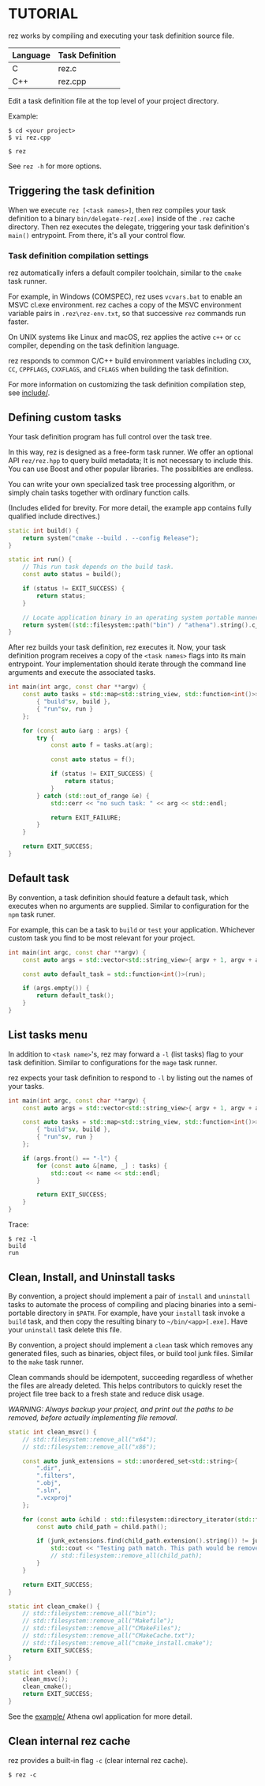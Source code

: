 # TUTORIAL

rez works by compiling and executing your task definition source file.

| Language | Task Definition |
| -------- | --------------- |
| C        | rez.c           |
| C++      | rez.cpp         |

Edit a task definition file at the top level of your project directory.

Example:

```console
$ cd <your project>
$ vi rez.cpp

$ rez
```

See `rez -h` for more options.

## Triggering the task definition

When we execute `rez [<task names>]`, then rez compiles your task definition to a binary `bin/delegate-rez[.exe]` inside of the `.rez` cache directory. Then rez executes the delegate, triggering your task definition's `main()` entrypoint. From there, it's all your control flow.

### Task definition compilation settings

rez automatically infers a default compiler toolchain, similar to the `cmake` task runner.

For example, in Windows (COMSPEC), rez uses `vcvars.bat` to enable an MSVC cl.exe environment. rez caches a copy of the MSVC environment variable pairs in `.rez\rez-env.txt`, so that successive `rez` commands run faster.

On UNIX systems like Linux and macOS, rez applies the active `c++` or `cc` compiler, depending on the task definition language.

rez responds to common C/C++ build environment variables including `CXX`, `CC`, `CPPFLAGS`, `CXXFLAGS`, and `CFLAGS` when building the task definition.

For more information on customizing the task definition compilation step, see [include/](include).

## Defining custom tasks

Your task definition program has full control over the task tree.

In this way, rez is designed as a free-form task runner. We offer an optional API `rez/rez.hpp` to query build metadata; It is not necessary to include this. You can use Boost and other popular libraries. The possiblities are endless.

You can write your own specialized task tree processing algorithm, or simply chain tasks together with ordinary function calls.

(Includes elided for brevity. For more detail, the example app contains fully qualified include directives.)

```c++
static int build() {
    return system("cmake --build . --config Release");
}

static int run() {
    // This run task depends on the build task.
    const auto status = build();

    if (status != EXIT_SUCCESS) {
        return status;
    }

    // Locate application binary in an operating system portable manner.
    return system((std::filesystem::path("bin") / "athena").string().c_str());
}
```

After rez builds your task definition, rez executes it. Now, your task definition program receives a copy of the `<task names>` flags into its main entrypoint. Your implementation should iterate through the command line arguments and execute the associated tasks.

```c++
int main(int argc, const char **argv) {
    const auto tasks = std::map<std::string_view, std::function<int()>>{
        { "build"sv, build },
        { "run"sv, run }
    };

    for (const auto &arg : args) {
        try {
            const auto f = tasks.at(arg);

            const auto status = f();

            if (status != EXIT_SUCCESS) {
                return status;
            }
        } catch (std::out_of_range &e) {
            std::cerr << "no such task: " << arg << std::endl;

            return EXIT_FAILURE;
        }
    }

    return EXIT_SUCCESS;
}
```

## Default task

By convention, a task definition should feature a default task, which executes when no arguments are supplied. Similar to configuration for the `npm` task runer.

For example, this can be a task to `build` or `test` your application. Whichever custom task you find to be most relevant for your project.

```c++
int main(int argc, const char **argv) {
    const auto args = std::vector<std::string_view>{ argv + 1, argv + argc };

    const auto default_task = std::function<int()>(run);

    if (args.empty()) {
        return default_task();
    }
}
```

## List tasks menu

In addition to `<task name>`'s, rez may forward a `-l` (list tasks) flag to your task definition. Similar to configurations for the `mage` task runner.

rez expects your task definition to respond to `-l` by listing out the names of your tasks.

```c++
int main(int argc, const char **argv) {
    const auto args = std::vector<std::string_view>{ argv + 1, argv + argc };

    const auto tasks = std::map<std::string_view, std::function<int()>>{
        { "build"sv, build },
        { "run"sv, run }
    };

    if (args.front() == "-l") {
        for (const auto &[name, _] : tasks) {
            std::cout << name << std::endl;
        }

        return EXIT_SUCCESS;
    }
}
```

Trace:

```console
$ rez -l
build
run
```

## Clean, Install, and Uninstall tasks

By convention, a project should implement a pair of `install` and `uninstall` tasks to automate the process of compiling and placing binaries into a semi-portable directory in `$PATH`. For example, have your `install` task invoke a `build` task, and then copy the resulting binary to `~/bin/<app>[.exe]`. Have your `uninstall` task delete this file.

By convention, a project should implement a `clean` task which removes any generated files, such as binaries, object files, or build tool junk files. Similar to the `make` task runner.

Clean commands should be idempotent, succeeding regardless of whether the files are already deleted. This helps contributors to quickly reset the project file tree back to a fresh state and reduce disk usage.

*WARNING: Always backup your project, and print out the paths to be removed, before actually implementing file removal.*

```c++
static int clean_msvc() {
    // std::filesystem::remove_all("x64");
    // std::filesystem::remove_all("x86");

    const auto junk_extensions = std::unordered_set<std::string>{
        ".dir",
        ".filters",
        ".obj",
        ".sln",
        ".vcxproj"
    };

    for (const auto &child : std::filesystem::directory_iterator(std::filesystem::current_path())) {
        const auto child_path = child.path();

        if (junk_extensions.find(child_path.extension().string()) != junk_extensions.end()) {
            std::cout << "Testing path match. This path would be removed: " << child_path << std::endl;
            // std::filesystem::remove_all(child_path);
        }
    }

    return EXIT_SUCCESS;
}

static int clean_cmake() {
    // std::filesystem::remove_all("bin");
    // std::filesystem::remove_all("Makefile");
    // std::filesystem::remove_all("CMakeFiles");
    // std::filesystem::remove_all("CMakeCache.txt");
    // std::filesystem::remove_all("cmake_install.cmake");
    return EXIT_SUCCESS;
}

static int clean() {
    clean_msvc();
    clean_cmake();
    return EXIT_SUCCESS;
}
```

See the [example/](example) Athena owl application for more detail.

## Clean internal rez cache

rez provides a built-in flag `-c` (clear internal rez cache).

```console
$ rez -c
```

